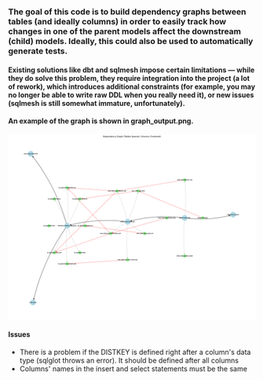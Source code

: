 ### The goal of this code is to build dependency graphs between tables (and ideally columns) in order to easily track how changes in one of the parent models affect the downstream (child) models. Ideally, this could also be used to automatically generate tests.

#### Existing solutions like dbt and sqlmesh impose certain limitations — while they do solve this problem, they require integration into the project (a lot of rework), which introduces additional constraints (for example, you may no longer be able to write raw DDL when you really need it), or new issues (sqlmesh is still somewhat immature, unfortunately).

#### An example of the graph is shown in graph_output.png.
![alt text](https://github.com/Easthy/sql_analyzer/blob/main/graph_output.png)

#### Issues
- There is a problem if the DISTKEY is defined right after a column's data type (sqlglot throws an error). It should be defined after all columns
- Columns' names in the insert and select statements must be the same